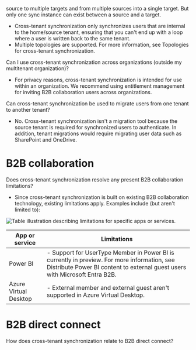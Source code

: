 source to multiple targets and from multiple sources into a single target. But only one sync instance can exist between a source and a target.

- Cross-tenant synchronization only synchronizes users that are internal to the home/source tenant, ensuring that you can't end up with a loop where a user is written back to the same tenant.
- Multiple topologies are supported. For more information, see Topologies for cross-tenant synchronization.

Can I use cross-tenant synchronization across organizations (outside my multitenant organization)?

- For privacy reasons, cross-tenant synchronization is intended for use within an organization. We recommend using entitlement management for inviting B2B collaboration users across organizations.

Can cross-tenant synchronization be used to migrate users from one tenant to another tenant?

- No. Cross-tenant synchronization isn't a migration tool because the source tenant is required for synchronized users to authenticate. In addition, tenant migrations would require migrating user data such as SharePoint and OneDrive.

# B2B collaboration

Does cross-tenant synchronization resolve any present B2B collaboration limitations?

- Since cross-tenant synchronization is built on existing B2B collaboration technology, existing limitations apply. Examples include (but aren't limited to):

![Table illustration describing limitations for specific apps or services.]()

| App or service           | Limitations                                                                                                                     |
|--------------------------|---------------------------------------------------------------------------------------------------------------------------------|
| Power BI                 | - Support for UserType Member in Power BI is currently in preview. For more information, see Distribute Power BI content to external guest users with Microsoft Entra B2B. |
| Azure Virtual Desktop    | - External member and external guest aren't supported in Azure Virtual Desktop.                                                  |


# B2B direct connect

How does cross-tenant synchronization relate to B2B direct connect?
 
